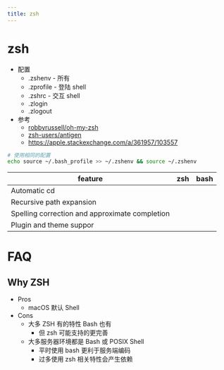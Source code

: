 ```yaml
---
title: zsh
---
```


# zsh

- 配置
  - .zshenv - 所有
  - .zprofile - 登陆 shell
  - .zshrc - 交互 shell
  - .zlogin
  - .zlogout
- 参考
  - [robbyrussell/oh-my-zsh](https://github.com/robbyrussell/oh-my-zsh)
  - [zsh-users/antigen](https://github.com/zsh-users/antigen)
  - https://apple.stackexchange.com/a/361957/103557

```bash
# 使用相同的配置
echo source ~/.bash_profile >> ~/.zshenv && source ~/.zshenv
```

<!--  ✅❌🟡-->

| feature                                        | zsh | bash |
| ---------------------------------------------- | --- | ---- |
| Automatic cd                                   |
| Recursive path expansion                       |
| Spelling correction and approximate completion |
| Plugin and theme suppor                        |

# FAQ

## Why ZSH

- Pros
  - macOS 默认 Shell
- Cons
  - 大多 ZSH 有的特性 Bash 也有
    - 但 zsh 可能支持的更完善
  - 大多服务器环境都是 Bash 或 POSIX Shell
    - 平时使用 bash 更利于服务端编码
    - 过多使用 zsh 相关特性会产生依赖
